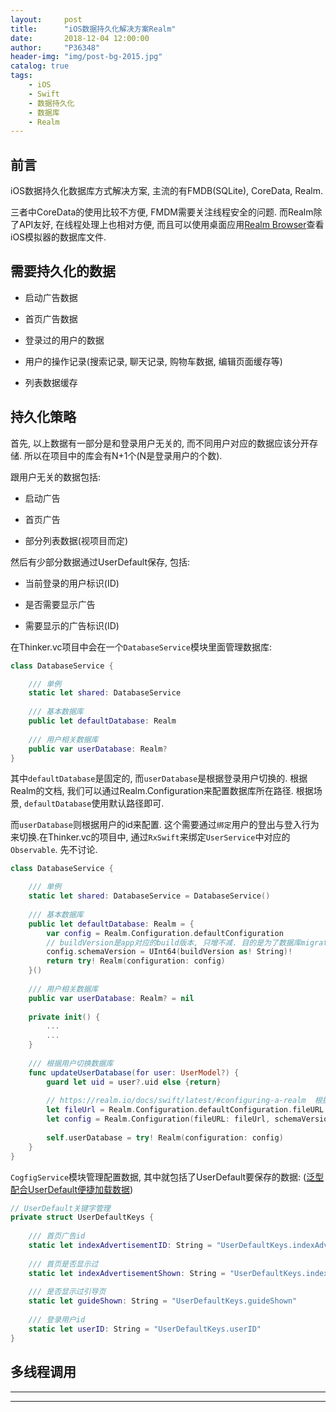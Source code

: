 ```yaml
---
layout:     post
title:      "iOS数据持久化解决方案Realm"
date:       2018-12-04 12:00:00
author:     "P36348"
header-img: "img/post-bg-2015.jpg"
catalog: true
tags:
    - iOS
    - Swift
    - 数据持久化
    - 数据库
    - Realm
---
```


## 前言

iOS数据持久化数据库方式解决方案, 主流的有FMDB(SQLite), CoreData, Realm.

三者中CoreData的使用比较不方便, FMDM需要关注线程安全的问题. 而Realm除了API友好, 在线程处理上也相对方便, 而且可以使用桌面应用[Realm Browser](https://itunes.apple.com/us/app/realm-browser/id1007457278?mt=12)查看iOS模拟器的数据库文件.

## 需要持久化的数据

- 启动广告数据

- 首页广告数据

- 登录过的用户的数据

- 用户的操作记录(搜索记录, 聊天记录, 购物车数据, 编辑页面缓存等)

- 列表数据缓存

## 持久化策略

首先, 以上数据有一部分是和登录用户无关的, 而不同用户对应的数据应该分开存储. 所以在项目中的库会有N+1个(N是登录用户的个数).

跟用户无关的数据包括:

- 启动广告

- 首页广告

- 部分列表数据(视项目而定)

然后有少部分数据通过UserDefault保存, 包括:

- 当前登录的用户标识(ID)

- 是否需要显示广告

- 需要显示的广告标识(ID)

在Thinker.vc项目中会在一个`DatabaseService`模块里面管理数据库:

```swift
class DatabaseService {

    /// 单例
    static let shared: DatabaseService
    
    /// 基本数据库
    public let defaultDatabase: Realm
    
    /// 用户相关数据库
    public var userDatabase: Realm?
}
```

其中`defaultDatabase`是固定的, 而`userDatabase`是根据登录用户切换的. 
根据Realm的文档, 我们可以通过Realm.Configuration来配置数据库所在路径. 
根据场景, `defaultDatabase`使用默认路径即可.

而`userDatabase`则根据用户的id来配置. 
这个需要通过`绑定`用户的登出与登入行为来切换.在Thinker.vc的项目中, 通过`RxSwift`来绑定`UserService`中对应的`Observable`. 先不讨论.

```swift
class DatabaseService {

    /// 单例
    static let shared: DatabaseService = DatabaseService()
    
    /// 基本数据库
    public let defaultDatabase: Realm = {
        var config = Realm.Configuration.defaultConfiguration
        // buildVersion是app对应的build版本, 只增不减. 目的是为了数据库migration*
        config.schemaVersion = UInt64(buildVersion as! String)!
        return try! Realm(configuration: config)
    }()
    
    /// 用户相关数据库
    public var userDatabase: Realm? = nil
    
    private init() {
        ...
        ...
    }
    
    /// 根据用户切换数据库
    func updateUserDatabase(for user: UserModel?) {
        guard let uid = user?.uid else {return}
        
        // https://realm.io/docs/swift/latest/#configuring-a-realm  根据uid命名数据库
        let fileUrl = Realm.Configuration.defaultConfiguration.fileURL!.deletingLastPathComponent().appendingPathComponent("user_\(uid).realm")
        let config = Realm.Configuration(fileURL: fileUrl, schemaVersion: UInt64(buildVersion as! String)!)
        
        self.userDatabase = try! Realm(configuration: config)
    }
}
```

`CogfigService`模块管理配置数据, 其中就包括了UserDefault要保存的数据: 
([泛型配合UserDefault便捷加载数据](https://p36348.github.io//2018/12/13/genericity-userdefault/))

```swift
// UserDefault关键字管理
private struct UserDefaultKeys {
    
    /// 首页广告id
    static let indexAdvertisementID: String = "UserDefaultKeys.indexAdvertisementID"
    
    /// 首页是否显示过
    static let indexAdvertisementShown: String = "UserDefaultKeys.indexAdvertisementShown"
    
    /// 是否显示过引导页
    static let guideShown: String = "UserDefaultKeys.guideShown"
    
    /// 登录用户id
    static let userID: String = "UserDefaultKeys.userID"
}
```

## 多线程调用



---

---